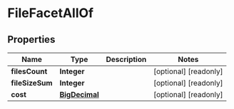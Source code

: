 

# FileFacetAllOf

## Properties

Name | Type | Description | Notes
------------ | ------------- | ------------- | -------------
**filesCount** | **Integer** |  |  [optional] [readonly]
**fileSizeSum** | **Integer** |  |  [optional] [readonly]
**cost** | [**BigDecimal**](BigDecimal.md) |  |  [optional] [readonly]



